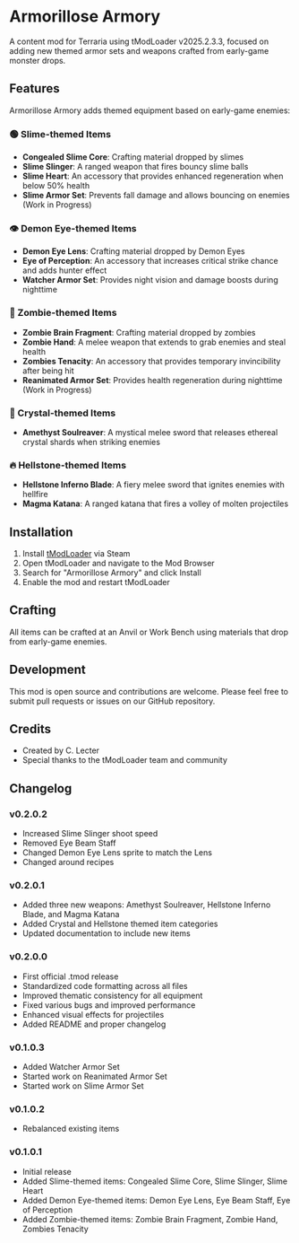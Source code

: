 # Armorillose Armory
A content mod for Terraria using tModLoader v2025.2.3.3, focused on adding new themed armor sets and weapons crafted from early-game monster drops.

## Features
Armorillose Armory adds themed equipment based on early-game enemies:

### 🟢 Slime-themed Items
- **Congealed Slime Core**: Crafting material dropped by slimes
- **Slime Slinger**: A ranged weapon that fires bouncy slime balls
- **Slime Heart**: An accessory that provides enhanced regeneration when below 50% health
- **Slime Armor Set**: Prevents fall damage and allows bouncing on enemies (Work in Progress)

### 👁️ Demon Eye-themed Items
- **Demon Eye Lens**: Crafting material dropped by Demon Eyes
- **Eye of Perception**: An accessory that increases critical strike chance and adds hunter effect
- **Watcher Armor Set**: Provides night vision and damage boosts during nighttime

### 🧟 Zombie-themed Items
- **Zombie Brain Fragment**: Crafting material dropped by zombies
- **Zombie Hand**: A melee weapon that extends to grab enemies and steal health
- **Zombies Tenacity**: An accessory that provides temporary invincibility after being hit
- **Reanimated Armor Set**: Provides health regeneration during nighttime (Work in Progress)

### 💎 Crystal-themed Items
- **Amethyst Soulreaver**: A mystical melee sword that releases ethereal crystal shards when striking enemies

### 🔥 Hellstone-themed Items
- **Hellstone Inferno Blade**: A fiery melee sword that ignites enemies with hellfire
- **Magma Katana**: A ranged katana that fires a volley of molten projectiles

## Installation
1. Install [tModLoader](https://store.steampowered.com/app/1281930/tModLoader/) via Steam
2. Open tModLoader and navigate to the Mod Browser
3. Search for "Armorillose Armory" and click Install
4. Enable the mod and restart tModLoader

## Crafting
All items can be crafted at an Anvil or Work Bench using materials that drop from early-game enemies.

## Development
This mod is open source and contributions are welcome. Please feel free to submit pull requests or issues on our GitHub repository.

## Credits
- Created by C. Lecter
- Special thanks to the tModLoader team and community

## Changelog
### v0.2.0.2
- Increased Slime Slinger shoot speed
- Removed Eye Beam Staff
- Changed Demon Eye Lens sprite to match the Lens
- Changed around recipes

### v0.2.0.1
- Added three new weapons: Amethyst Soulreaver, Hellstone Inferno Blade, and Magma Katana
- Added Crystal and Hellstone themed item categories
- Updated documentation to include new items

### v0.2.0.0
- First official .tmod release
- Standardized code formatting across all files
- Improved thematic consistency for all equipment
- Fixed various bugs and improved performance
- Enhanced visual effects for projectiles
- Added README and proper changelog

### v0.1.0.3
- Added Watcher Armor Set
- Started work on Reanimated Armor Set
- Started work on Slime Armor Set

### v0.1.0.2
- Rebalanced existing items

### v0.1.0.1
- Initial release
- Added Slime-themed items: Congealed Slime Core, Slime Slinger, Slime Heart
- Added Demon Eye-themed items: Demon Eye Lens, Eye Beam Staff, Eye of Perception
- Added Zombie-themed items: Zombie Brain Fragment, Zombie Hand, Zombies Tenacity
